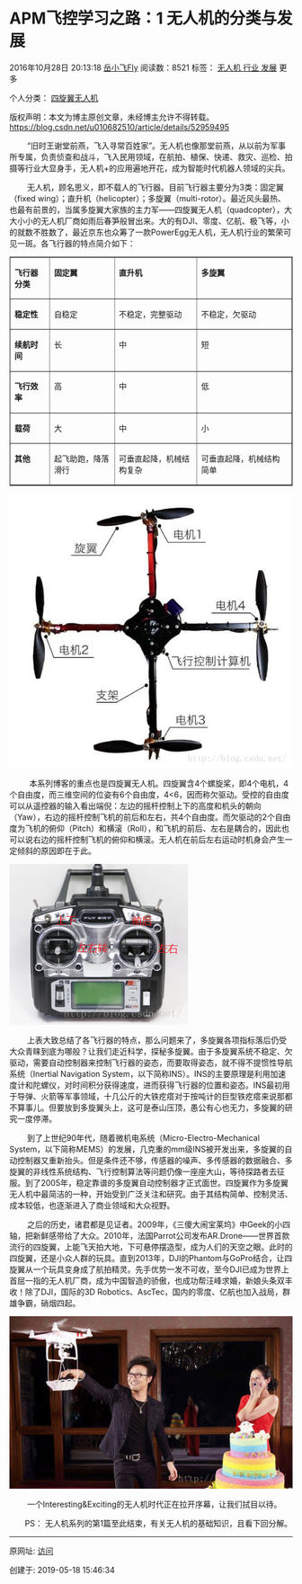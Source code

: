 # APM飞控学习之路：1 无人机的分类与发展

2016年10月28日 20:13:18 [岳小飞Fly](https://me.csdn.net/u010682510) 阅读数：8521 标签： [无人机 行业 发展](https://so.csdn.net/so/search/s.do?q=%E6%97%A0%E4%BA%BA%E6%9C%BA%20%E8%A1%8C%E4%B8%9A%20%E5%8F%91%E5%B1%95&t=blog) 更多

个人分类： [四旋翼无人机](https://blog.csdn.net/u010682510/article/category/6495885)

版权声明：本文为博主原创文章，未经博主允许不得转载。 https://blog.csdn.net/u010682510/article/details/52959495

        “旧时王谢堂前燕，飞入寻常百姓家”。无人机也像那堂前燕，从以前为军事所专属，负责侦查和战斗，飞入民用领域，在航拍、植保、快递、救灾、巡检、拍摄等行业大显身手，无人机+的应用遍地开花，成为智能时代机器人领域的尖兵。

        无人机，顾名思义，即不载人的飞行器。目前飞行器主要分为3类：固定翼（fixed wing）；直升机（helicopter）；多旋翼（multi-rotor）。最近风头最热、也最有前景的，当属多旋翼大家族的主力军——四旋翼无人机（quadcopter），大大小小的无人机厂商如雨后春笋般冒出来。大的有DJI、零度、亿航、极飞等，小的就数不胜数了，最近京东也众筹了一款PowerEgg无人机，无人机行业的繁荣可见一斑。各飞行器的特点简介如下：

<table width="100%" cellspacing="0" cellpadding="0" border="1"><tbody><tr><td valign="top"><p align="left"><strong>飞行器分类</strong></p></td><td valign="top"><p align="left"><strong>固定翼</strong></p></td><td valign="top"><p align="left"><strong>直升机</strong></p></td><td valign="top"><p align="left"><strong>多旋翼</strong></p></td></tr><tr><td valign="top"><p align="left"><strong>稳定性</strong></p></td><td valign="top"><p align="left">自稳定</p></td><td valign="top"><p align="left">不稳定，完整驱动</p></td><td valign="top"><p align="left">不稳定，欠驱动</p></td></tr><tr><td valign="top"><p align="left"><strong>续航时间</strong></p></td><td valign="top"><p align="left">长</p></td><td valign="top"><p align="left">中</p></td><td valign="top"><p align="left">短</p></td></tr><tr><td valign="top"><p align="left"><strong>飞行效率</strong></p></td><td valign="top"><p align="left">高</p></td><td valign="top"><p align="left">中</p></td><td valign="top"><p align="left">低</p></td></tr><tr><td valign="top"><p align="left"><strong>载荷</strong></p></td><td valign="top"><p align="left">大</p></td><td valign="top"><p align="left">中</p></td><td valign="top"><p align="left">小</p></td></tr><tr><td valign="top"><p align="left"><strong>其他</strong></p></td><td valign="top"><p align="left">起飞助跑，降落滑行</p></td><td valign="top"><p align="left">可垂直起降，机械结构复杂</p></td><td valign="top"><p align="left">可垂直起降，机械结构简单 &nbsp; &nbsp; &nbsp; &nbsp;</p></td></tr></tbody></table>

![](assets/1558165594-a4b75d9b261d64146a2ed7ca238b49ca.jpg)  

         本系列博客的重点也是四旋翼无人机。四旋翼含4个螺旋桨，即4个电机，4个自由度，而三维空间的位姿有6个自由度，4<6，因而称欠驱动。受控的自由度可以从遥控器的输入看出端倪：左边的摇杆控制上下的高度和机头的朝向（Yaw），右边的摇杆控制飞机的前后和左右，共4个自由度。而欠驱动的2个自由度为飞机的俯仰（Pitch）和横滚（Roll），和飞机的前后、左右是耦合的，因此也可以说右边的摇杆控制飞机的俯仰和横滚。无人机在前后左右运动时机身会产生一定倾斜的原因即在于此。

![](assets/1558165594-520e63e4764ba8d6ad5205c04330bfcc.png)  

        上表大致总结了各飞行器的特点，那么问题来了，多旋翼各项指标落后仍受大众青睐到底为哪般？让我们走近科学，探秘多旋翼。由于多旋翼系统不稳定、欠驱动，需要自动控制器来控制飞行器的姿态，而要取得姿态，就不得不提惯性导航系统（Inertial Navigation System，以下简称INS）。INS的主要原理是利用加速度计和陀螺仪，对时间积分获得速度，进而获得飞行器的位置和姿态。INS最初用于导弹、火箭等军事领域，十几公斤的大铁疙瘩对于按吨计的巨型铁疙瘩来说那都不算事儿。但要放到多旋翼头上，这可是泰山压顶，愚公有心也无力，多旋翼的研究一度停滞。  

        到了上世纪90年代，随着微机电系统（Micro-Electro-Mechanical System，以下简称MEMS）的发展，几克重的mm级INS被开发出来，多旋翼的自动控制器又重新抬头。但是条件还不够，传感器的噪声、多传感器的数据融合、多旋翼的非线性系统结构、飞行控制算法等问题仍像一座座大山，等待探路者去征服。到了2005年，稳定靠谱的多旋翼自动控制器才正式面世。四旋翼作为多旋翼无人机中最简洁的一种，开始受到广泛关注和研究。由于其结构简单、控制灵活、成本较低，也逐渐进入了商业领域和大众视野。

        之后的历史，诸君都是见证者。2009年，《三傻大闹宝莱坞》中Geek的小四轴，把新鲜感带给了大众。2010年，法国Parrot公司发布AR.Drone——世界首款流行的四旋翼，上能飞天拍大地，下可悬停摆造型，成为人们的天空之眼。此时的四旋翼，还是小众人群的玩具。直到2013年，DJI的Phantom与GoPro结合，让四旋翼从一个玩具变身成了航拍精灵。先手优势一发不可收，至今DJI已成为世界上首屈一指的无人机厂商，成为中国智造的骄傲，也成功帮汪峰求婚，新娘头条双丰收！除了DJI，国际的3D Robotics、AscTec，国内的零度、亿航也加入战局，群雄争霸，硝烟四起。

![](assets/1558165594-b2b9b92f8dfd27c350f1c66352cf347d.jpg)  

        一个Interesting&Exciting的无人机时代正在拉开序幕，让我们拭目以待。

       PS： 无人机系列的第1篇至此结束，有关无人机的基础知识，且看下回分解。

---------------------------------------------------


原网址: [访问](https://blog.csdn.net/u010682510/article/details/52959495)

创建于: 2019-05-18 15:46:34

